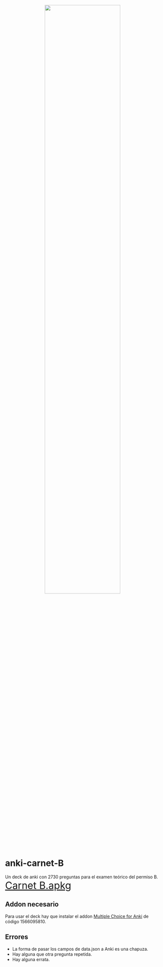 <div align="center">
  <p float="left">
    <img src="preview1.png" width="70%" height="70%">
  </p>
</div>

# anki-carnet-B
Un deck de anki con 2730 preguntas para el examen teórico del permiso B.
<font size="6">
[Carnet B.apkg](https://github.com/donmerendolo/anki-carnet-B/raw/master/Carnet%20B.apkg)
</font>


## Addon necesario
Para usar el deck hay que instalar el addon [Multiple Choice for Anki](https://ankiweb.net/shared/info/1566095810) de código 1566095810.

## Errores

 - La forma de pasar los campos de data.json a Anki es una chapuza.
 - Hay alguna que otra pregunta repetida.
 - Hay alguna errata.
 